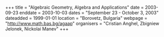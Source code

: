 +++
title = "Algebraic Geometry, Algebra and Applications"
date = 2003-09-23
enddate = 2003-10-03
dates = "September 23 - October 3, 2003"
dateadded = 1999-01-01
location = "Borovetz, Bulgaria"
webpage = "http://www.math.bas.bg/agaap"
organisers = "Cristian Anghel, Zbigniew Jelonek, Nickolai Manev"
+++
